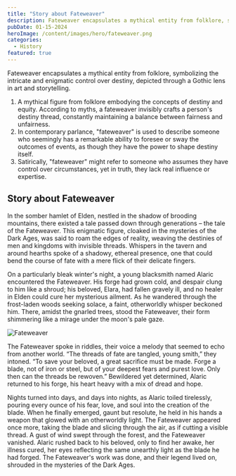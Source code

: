 ```yaml
---
title: "Story about Fateweaver"
description: Fateweaver encapsulates a mythical entity from folklore, symbolizing the intricate and enigmatic control over destiny, depicted through a Gothic lens in art and storytelling.
pubDate: 01-15-2024
heroImage: /content/images/hero/fateweaver.png
categories:
  - History
featured: true
---
```


Fateweaver encapsulates a mythical entity from folklore, symbolizing the intricate and enigmatic control over destiny, depicted through a Gothic lens in art and storytelling.

1. A mythical figure from folklore embodying the concepts of destiny and equity. According to myths, a fateweaver invisibly crafts a person's destiny thread, constantly maintaining a balance between fairness and unfairness.
2. In contemporary parlance, "fateweaver" is used to describe someone who seemingly has a remarkable ability to foresee or sway the outcomes of events, as though they have the power to shape destiny itself.
3. Satirically, "fateweaver" might refer to someone who assumes they have control over circumstances, yet in truth, they lack real influence or expertise.

## Story about Fateweaver

In the somber hamlet of Elden, nestled in the shadow of brooding mountains, there existed a tale passed down through generations – the tale of the Fateweaver. This enigmatic figure, cloaked in the mysteries of the Dark Ages, was said to roam the edges of reality, weaving the destinies of men and kingdoms with invisible threads. Whispers in the tavern and around hearths spoke of a shadowy, ethereal presence, one that could bend the course of fate with a mere flick of their delicate fingers.

On a particularly bleak winter's night, a young blacksmith named Alaric encountered the Fateweaver. His forge had grown cold, and despair clung to him like a shroud; his beloved, Elara, had fallen gravely ill, and no healer in Elden could cure her mysterious ailment. As he wandered through the frost-laden woods seeking solace, a faint, otherworldly whisper beckoned him. There, amidst the gnarled trees, stood the Fateweaver, their form shimmering like a mirage under the moon's pale gaze.

![Fateweaver](/content/images/assets/story-of-fateweaver.png)

The Fateweaver spoke in riddles, their voice a melody that seemed to echo from another world. “The threads of fate are tangled, young smith,” they intoned. “To save your beloved, a great sacrifice must be made. Forge a blade, not of iron or steel, but of your deepest fears and purest love. Only then can the threads be rewoven.” Bewildered yet determined, Alaric returned to his forge, his heart heavy with a mix of dread and hope.

Nights turned into days, and days into nights, as Alaric toiled tirelessly, pouring every ounce of his fear, love, and soul into the creation of the blade. When he finally emerged, gaunt but resolute, he held in his hands a weapon that glowed with an otherworldly light. The Fateweaver appeared once more, taking the blade and slicing through the air, as if cutting a visible thread. A gust of wind swept through the forest, and the Fateweaver vanished. Alaric rushed back to his beloved, only to find her awake, her illness cured, her eyes reflecting the same unearthly light as the blade he had forged. The Fateweaver's work was done, and their legend lived on, shrouded in the mysteries of the Dark Ages.
